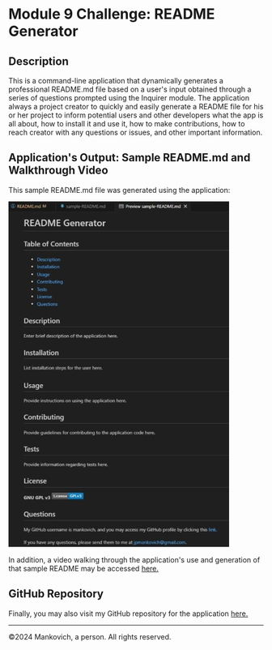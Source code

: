 # Module 9 Challenge: README Generator

## Description

This is a command-line application that dynamically generates a professional README.md file based on a user's input obtained through a series of questions prompted using the Inquirer module. The application always a project creator to quickly and easily generate a README file for his or her project to inform potential users and other developers what the app is all about, how to install it and use it, how to make contributions, how to reach creator with any questions or issues, and other important information. 


## Application's Output: Sample README.md and Walkthrough Video



This sample README.md file was generated using the application:



![Screen grab of sample README.md.](./submission-files/Screenshot_sample-README.jpg)



In addition, a video walking through the application's use and generation of that sample README may be accessed [here.](./submission-files/README-generator_walkthrough.mp4)



## GitHub Repository


Finally, you may also visit my GitHub repository for the application [here.](https://github.com/mankovich/README-generator)


---

&copy;2024 Mankovich, a person. All rights reserved.